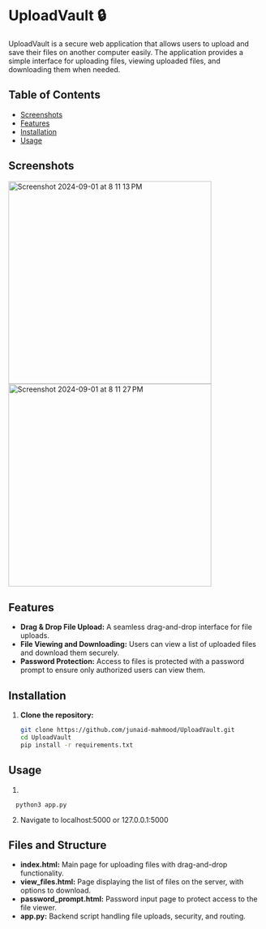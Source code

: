 # UploadVault 🔒

UploadVault is a secure web application that allows users to upload and save their files on another computer easily. The application provides a simple interface for uploading files, viewing uploaded files, and downloading them when needed. 

## Table of Contents
- [Screenshots](#screenshots)
- [Features](#features)
- [Installation](#installation)
- [Usage](#usage)


## Screenshots

<img width="400" alt="Screenshot 2024-09-01 at 8 11 13 PM" src="https://github.com/user-attachments/assets/3d9cd04b-39fc-4c80-8528-23431802aff2">
<img width="400" alt="Screenshot 2024-09-01 at 8 11 27 PM" src="https://github.com/user-attachments/assets/a0e159f2-ee7f-4d96-8417-2f7bbe9899ce">

## Features
- **Drag & Drop File Upload:** A seamless drag-and-drop interface for file uploads.
- **File Viewing and Downloading:** Users can view a list of uploaded files and download them securely.
- **Password Protection:** Access to files is protected with a password prompt to ensure only authorized users can view them.

## Installation

1. **Clone the repository:**
   ```bash
   git clone https://github.com/junaid-mahmood/UploadVault.git
   cd UploadVault
   pip install -r requirements.txt

## Usage

1.
```
  python3 app.py
```
2. Navigate to localhost:5000 or 127.0.0.1:5000


## Files and Structure

- **index.html:** Main page for uploading files with drag-and-drop functionality.
- **view_files.html:** Page displaying the list of files on the server, with options to download.
- **password_prompt.html:** Password input page to protect access to the file viewer.
- **app.py:** Backend script handling file uploads, security, and routing.





